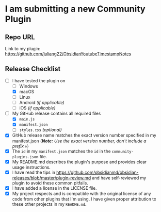 # I am submitting a new Community Plugin

## Repo URL

<!--- Paste a link to your repo here for easy access -->
Link to my plugin: https://github.com/juliang22/ObsidianYoutubeTimestampNotes

## Release Checklist
- [ ] I have tested the plugin on
  - [ ]  Windows
  - [x]  macOS
  - [ ]  Linux
  - [ ]  Android _(if applicable)_
  - [ ]  iOS _(if applicable)_
- [ ] My GitHub release contains all required files
  - [x] `main.js`
  - [x] `manifest.json`
  - [ ] `styles.css` _(optional)_
- [x] GitHub release name matches the exact version number specified in my manifest.json (_**Note:** Use the exact version number, don't include a prefix `v`_)
- [x] The `id` in my `manifest.json` matches the `id` in the `community-plugins.json` file.
- [x] My README.md describes the plugin's purpose and provides clear usage instructions.
- [x] I have read the tips in https://github.com/obsidianmd/obsidian-releases/blob/master/plugin-review.md and have self-reviewed my plugin to avoid these common pitfalls.
- [x] I have added a license in the LICENSE file.
- [x] My project respects and is compatible with the original license of any code from other plugins that I'm using.
      I have given proper attribution to these other projects in my `README.md`.
